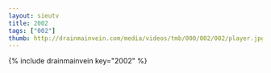 ```yaml
--- 
layout: sieutv
title: 2002
tags: ["002"]
thumb: http://drainmainvein.com/media/videos/tmb/000/002/002/player.jpg
---
```

{% include drainmainvein key="2002" %} 
